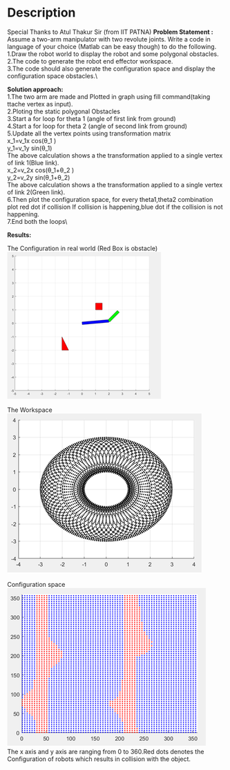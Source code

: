 # Description
Special Thanks to Atul Thakur Sir (from IIT PATNA)
**Problem Statement :**\
Assume a two-arm manipulator with two revolute joints. Write a code in language of your choice (Matlab can be easy though) to do the following.\
1.Draw the robot world to display the robot and some polygonal obstacles.\
2.The code to generate the robot end effector workspace.\
3.The code should also generate the configuration space and display the configuration  space obstacles.\

**Solution approach:**\
1.The two arm are made and Plotted in graph using fill command(taking ttache vertex as input).\
2.Ploting the static  polygonal Obstacles\
3.Start a for loop for theta 1 (angle of first link from ground)\
4.Start a for loop for theta 2 (angle of second link from ground)\
5.Update all the vertex points using transformation matrix \
x_1=v_1x  cos⁡(θ_1 )\
y_1=v_1y sin⁡(θ_1) \
The above calculation shows a the transformation applied to a single vertex of link 1(Blue link). \
x_2=v_2x  cos⁡(θ_1+θ_2 )\
y_2=v_2y sin⁡(θ_1+θ_2) \
The above calculation shows a the transformation applied to a single vertex of link 2(Green link). \
6.Then plot the configuration space, for every theta1,theta2 combination plot red dot if collision If collision is happening,blue dot if the collision is not happening.\
7.End both the loops\


**Results:**
 
The Configuration in real world (Red Box is obstacle)\
![](Images/img1.PNG)
 
The Workspace \
![](Images/img2.PNG)
 
Configuration space\
![](Images/img3.PNG)\
The x axis and y axis are ranging from 0 to 360.Red dots denotes the Configuration of robots which results in collision with the object.

